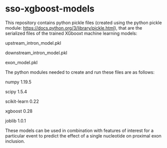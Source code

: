# sso-xgboost-models

This repository contains python pickle files (created using the python pickle module: https://docs.python.org/3/library/pickle.html), that are the serialized files of the trained XGbooxt machine learning models:

upstream_intron_model.pkl

downstream_intron_model.pkl

exon_model.pkl

The python modules needed to create and run these files are as follows:

numpy 1.19.5

scipy 1.5.4

scikit-learn 0.22

xgboost 0.28

joblib 1.0.1

These models can be used in combination with features of interest for a particular event to predict the effect of a single nucleotide on proximal exon inclusion. 
